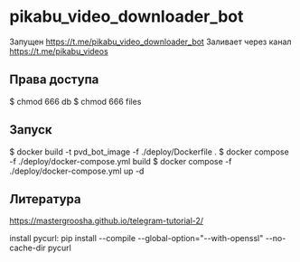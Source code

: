 # pikabu_video_downloader_bot
Запущен https://t.me/pikabu_video_downloader_bot
Заливает через канал https://t.me/pikabu_videos

## Права доступа
$ chmod 666 db
$ chmod 666 files

## Запуск
 $ docker build -t pvd_bot_image -f ./deploy/Dockerfile .
 $ docker compose -f ./deploy/docker-compose.yml build
 $ docker compose -f ./deploy/docker-compose.yml up -d

 ## Литература
 https://mastergroosha.github.io/telegram-tutorial-2/

 install pycurl: pip install --compile --global-option="--with-openssl" --no-cache-dir pycurl 